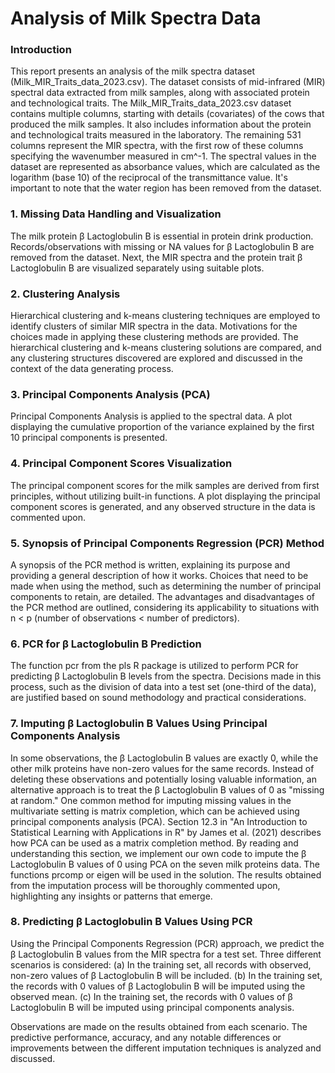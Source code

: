 # Analysis of Milk Spectra Data

### Introduction
This report presents an analysis of the milk spectra dataset (Milk_MIR_Traits_data_2023.csv).
The dataset consists of mid-infrared (MIR) spectral data extracted from milk samples, along with associated protein and technological traits. 
The Milk_MIR_Traits_data_2023.csv dataset contains multiple columns, starting with details (covariates) of the cows that produced the milk samples. 
It also includes information about the protein and technological traits measured in the laboratory. The remaining 531 columns represent the MIR spectra, 
with the first row of these columns specifying the wavenumber measured in cm^-1. The spectral values in the dataset are represented as absorbance values, 
which are calculated as the logarithm (base 10) of the reciprocal of the transmittance value. It's important to note that the water region has been removed 
from the dataset.

### 1. Missing Data Handling and Visualization
The milk protein β Lactoglobulin B is essential in protein drink production. 
Records/observations with missing or NA values for β Lactoglobulin B are removed from the dataset. 
Next, the MIR spectra and the protein trait β Lactoglobulin B are visualized separately using suitable plots. 


### 2. Clustering Analysis
Hierarchical clustering and k-means clustering techniques are employed to identify clusters of similar MIR spectra in the data. 
Motivations for the choices made in applying these clustering methods are provided. 
The hierarchical clustering and k-means clustering solutions are compared, and any clustering structures discovered are explored 
and discussed in the context of the data generating process.

### 3. Principal Components Analysis (PCA)
Principal Components Analysis is applied to the spectral data. 
A plot displaying the cumulative proportion of the variance explained by the first 10 principal components is presented. 

### 4. Principal Component Scores Visualization
The principal component scores for the milk samples are derived from first principles, without utilizing built-in functions. 
A plot displaying the principal component scores is generated, and any observed structure in the data is commented upon.

### 5. Synopsis of Principal Components Regression (PCR) Method
A synopsis of the PCR method is written, explaining its purpose and providing a general description of how it works. 
Choices that need to be made when using the method, such as determining the number of principal components to retain, are detailed. 
The advantages and disadvantages of the PCR method are outlined, considering its applicability to situations with n < p 
(number of observations < number of predictors).

### 6. PCR for β Lactoglobulin B Prediction
The function pcr from the pls R package is utilized to perform PCR for predicting β Lactoglobulin B levels from the spectra. 
Decisions made in this process, such as the division of data into a test set (one-third of the data), are justified based on 
sound methodology and practical considerations.

### 7. Imputing β Lactoglobulin B Values Using Principal Components Analysis
In some observations, the β Lactoglobulin B values are exactly 0, while the other milk proteins have non-zero values for the same records. 
Instead of deleting these observations and potentially losing valuable information, an alternative approach is to treat the β Lactoglobulin B values of 
0 as "missing at random." One common method for imputing missing values in the multivariate setting is matrix completion, 
which can be achieved using principal components analysis (PCA).
Section 12.3 in "An Introduction to Statistical Learning with Applications in R" by James et al. (2021) describes how PCA can be used as 
a matrix completion method. By reading and understanding this section, 
we implement our own code to impute the β Lactoglobulin B values of 0 using PCA on the seven milk proteins data. 
The functions prcomp or eigen will be used in the solution. 
The results obtained from the imputation process will be thoroughly commented upon, highlighting any insights or patterns that emerge.

### 8. Predicting β Lactoglobulin B Values Using PCR
Using the Principal Components Regression (PCR) approach, we predict the β Lactoglobulin B values from the MIR spectra for a test set. 
Three different scenarios is considered:
(a) In the training set, all records with observed, non-zero values of β Lactoglobulin B will be included.
(b) In the training set, the records with 0 values of β Lactoglobulin B will be imputed using the observed mean.
(c) In the training set, the records with 0 values of β Lactoglobulin B will be imputed using principal components analysis.

Observations are made on the results obtained from each scenario. 
The predictive performance, accuracy, and any notable differences or improvements between the different imputation techniques 
is analyzed and discussed.


